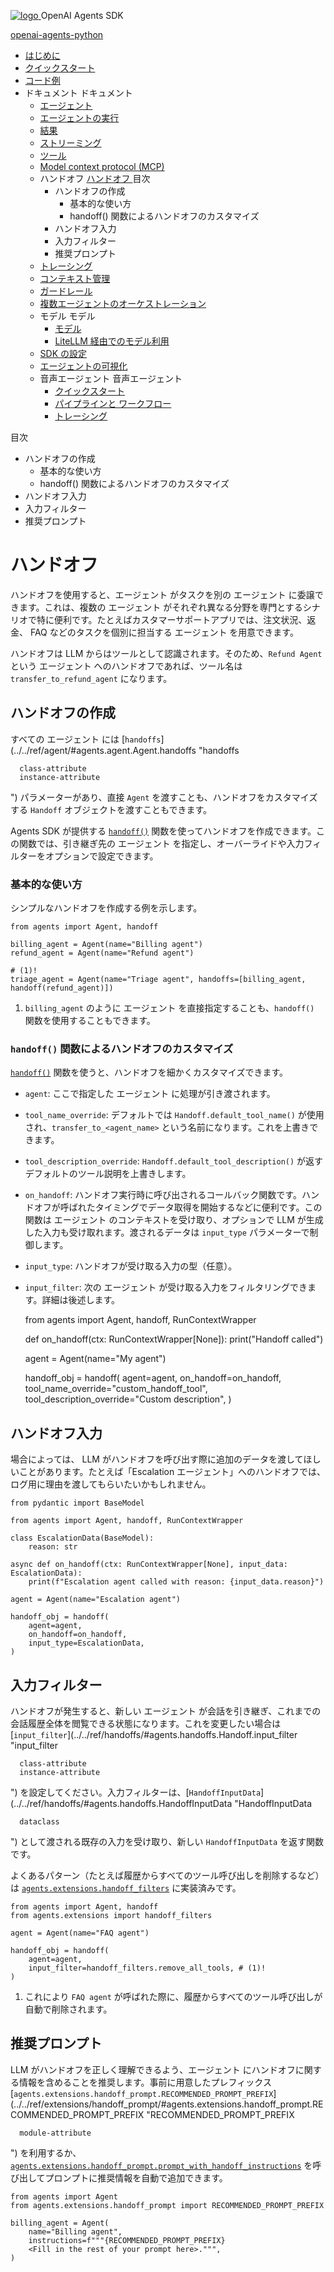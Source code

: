 [ ![logo](../../assets/logo.svg) ](../ "OpenAI Agents SDK") OpenAI Agents SDK 

[ openai-agents-python  ](https://github.com/openai/openai-agents-python "リポジトリへ")

  * [ はじめに  ](../)
  * [ クイックスタート  ](../quickstart/)
  * [ コード例  ](../examples/)
  * ドキュメント  ドキュメント 
    * [ エージェント  ](../agents/)
    * [ エージェントの実行  ](../running_agents/)
    * [ 結果  ](../results/)
    * [ ストリーミング  ](../streaming/)
    * [ ツール  ](../tools/)
    * [ Model context protocol (MCP)  ](../mcp/)
    * ハンドオフ  [ ハンドオフ  ](./) 目次 
      * ハンドオフの作成 
        * 基本的な使い方 
        * handoff() 関数によるハンドオフのカスタマイズ 
      * ハンドオフ入力 
      * 入力フィルター 
      * 推奨プロンプト 
    * [ トレーシング  ](../tracing/)
    * [ コンテキスト管理  ](../context/)
    * [ ガードレール  ](../guardrails/)
    * [ 複数エージェントのオーケストレーション  ](../multi_agent/)
    * モデル  モデル 
      * [ モデル  ](../models/)
      * [ LiteLLM 経由でのモデル利用  ](../models/litellm/)
    * [ SDK の設定  ](../config/)
    * [ エージェントの可視化  ](../visualization/)
    * 音声エージェント  音声エージェント 
      * [ クイックスタート  ](../voice/quickstart/)
      * [ パイプラインと ワークフロー  ](../voice/pipeline/)
      * [ トレーシング  ](../voice/tracing/)



目次 

  * ハンドオフの作成 
    * 基本的な使い方 
    * handoff() 関数によるハンドオフのカスタマイズ 
  * ハンドオフ入力 
  * 入力フィルター 
  * 推奨プロンプト 



# ハンドオフ

ハンドオフを使用すると、エージェント がタスクを別の エージェント に委譲できます。これは、複数の エージェント がそれぞれ異なる分野を専門とするシナリオで特に便利です。たとえばカスタマーサポートアプリでは、注文状況、返金、 FAQ などのタスクを個別に担当する エージェント を用意できます。

ハンドオフは LLM からはツールとして認識されます。そのため、`Refund Agent` という エージェント へのハンドオフであれば、ツール名は `transfer_to_refund_agent` になります。

## ハンドオフの作成

すべての エージェント には [`handoffs`](../../ref/agent/#agents.agent.Agent.handoffs "handoffs


  
      class-attribute
      instance-attribute
  ") パラメーターがあり、直接 `Agent` を渡すことも、ハンドオフをカスタマイズする `Handoff` オブジェクトを渡すこともできます。

Agents SDK が提供する [`handoff()`](../../ref/handoffs/#agents.handoffs.handoff "handoff") 関数を使ってハンドオフを作成できます。この関数では、引き継ぎ先の エージェント を指定し、オーバーライドや入力フィルターをオプションで設定できます。

### 基本的な使い方

シンプルなハンドオフを作成する例を示します。
    
    
    from agents import Agent, handoff
    
    billing_agent = Agent(name="Billing agent")
    refund_agent = Agent(name="Refund agent")
    
    # (1)!
    triage_agent = Agent(name="Triage agent", handoffs=[billing_agent, handoff(refund_agent)])
    

  1. `billing_agent` のように エージェント を直接指定することも、`handoff()` 関数を使用することもできます。



### `handoff()` 関数によるハンドオフのカスタマイズ

[`handoff()`](../../ref/handoffs/#agents.handoffs.handoff "handoff") 関数を使うと、ハンドオフを細かくカスタマイズできます。

  * `agent`: ここで指定した エージェント に処理が引き渡されます。
  * `tool_name_override`: デフォルトでは `Handoff.default_tool_name()` が使用され、`transfer_to_<agent_name>` という名前になります。これを上書きできます。
  * `tool_description_override`: `Handoff.default_tool_description()` が返すデフォルトのツール説明を上書きします。
  * `on_handoff`: ハンドオフ実行時に呼び出されるコールバック関数です。ハンドオフが呼ばれたタイミングでデータ取得を開始するなどに便利です。この関数は エージェント のコンテキストを受け取り、オプションで LLM が生成した入力も受け取れます。渡されるデータは `input_type` パラメーターで制御します。
  * `input_type`: ハンドオフが受け取る入力の型（任意）。
  * `input_filter`: 次の エージェント が受け取る入力をフィルタリングできます。詳細は後述します。


    
    
    from agents import Agent, handoff, RunContextWrapper
    
    def on_handoff(ctx: RunContextWrapper[None]):
        print("Handoff called")
    
    agent = Agent(name="My agent")
    
    handoff_obj = handoff(
        agent=agent,
        on_handoff=on_handoff,
        tool_name_override="custom_handoff_tool",
        tool_description_override="Custom description",
    )
    

## ハンドオフ入力

場合によっては、 LLM がハンドオフを呼び出す際に追加のデータを渡してほしいことがあります。たとえば「Escalation エージェント」へのハンドオフでは、ログ用に理由を渡してもらいたいかもしれません。
    
    
    from pydantic import BaseModel
    
    from agents import Agent, handoff, RunContextWrapper
    
    class EscalationData(BaseModel):
        reason: str
    
    async def on_handoff(ctx: RunContextWrapper[None], input_data: EscalationData):
        print(f"Escalation agent called with reason: {input_data.reason}")
    
    agent = Agent(name="Escalation agent")
    
    handoff_obj = handoff(
        agent=agent,
        on_handoff=on_handoff,
        input_type=EscalationData,
    )
    

## 入力フィルター

ハンドオフが発生すると、新しい エージェント が会話を引き継ぎ、これまでの会話履歴全体を閲覧できる状態になります。これを変更したい場合は [`input_filter`](../../ref/handoffs/#agents.handoffs.Handoff.input_filter "input_filter


  
      class-attribute
      instance-attribute
  ") を設定してください。入力フィルターは、[`HandoffInputData`](../../ref/handoffs/#agents.handoffs.HandoffInputData "HandoffInputData


  
      dataclass
  ") として渡される既存の入力を受け取り、新しい `HandoffInputData` を返す関数です。

よくあるパターン（たとえば履歴からすべてのツール呼び出しを削除するなど）は [`agents.extensions.handoff_filters`](../../ref/extensions/handoff_filters/#agents.extensions.handoff_filters) に実装済みです。
    
    
    from agents import Agent, handoff
    from agents.extensions import handoff_filters
    
    agent = Agent(name="FAQ agent")
    
    handoff_obj = handoff(
        agent=agent,
        input_filter=handoff_filters.remove_all_tools, # (1)!
    )
    

  1. これにより `FAQ agent` が呼ばれた際に、履歴からすべてのツール呼び出しが自動で削除されます。



## 推奨プロンプト

LLM がハンドオフを正しく理解できるよう、エージェント にハンドオフに関する情報を含めることを推奨します。事前に用意したプレフィックス [`agents.extensions.handoff_prompt.RECOMMENDED_PROMPT_PREFIX`](../../ref/extensions/handoff_prompt/#agents.extensions.handoff_prompt.RECOMMENDED_PROMPT_PREFIX "RECOMMENDED_PROMPT_PREFIX


  
      module-attribute
  ") を利用するか、[`agents.extensions.handoff_prompt.prompt_with_handoff_instructions`](../../ref/extensions/handoff_prompt/#agents.extensions.handoff_prompt.prompt_with_handoff_instructions "prompt_with_handoff_instructions") を呼び出してプロンプトに推奨情報を自動で追加できます。
    
    
    from agents import Agent
    from agents.extensions.handoff_prompt import RECOMMENDED_PROMPT_PREFIX
    
    billing_agent = Agent(
        name="Billing agent",
        instructions=f"""{RECOMMENDED_PROMPT_PREFIX}
        <Fill in the rest of your prompt here>.""",
    )
    
